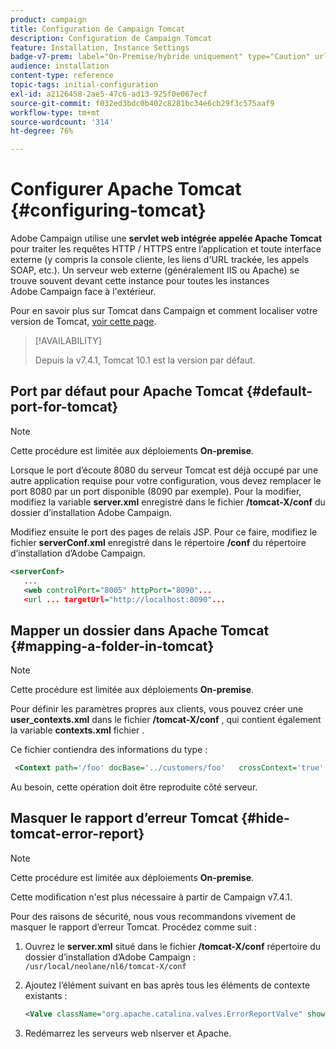 ```yaml
---
product: campaign
title: Configuration de Campaign Tomcat
description: Configuration de Campaign Tomcat
feature: Installation, Instance Settings
badge-v7-prem: label="On-Premise/hybride uniquement" type="Caution" url="https://experienceleague.adobe.com/docs/campaign-classic/using/installing-campaign-classic/architecture-and-hosting-models/hosting-models-lp/hosting-models.html?lang=fr" tooltip="S’applique uniquement aux déploiements on-premise et hybrides"
audience: installation
content-type: reference
topic-tags: initial-configuration
exl-id: a2126458-2ae5-47c6-ad13-925f0e067ecf
source-git-commit: f032ed3bdc0b402c8281bc34e6cb29f3c575aaf9
workflow-type: tm+mt
source-wordcount: '314'
ht-degree: 76%

---
```


# Configurer Apache Tomcat {#configuring-tomcat}

Adobe Campaign utilise une **servlet web intégrée appelée Apache Tomcat** pour traiter les requêtes HTTP / HTTPS entre l’application et toute interface externe (y compris la console cliente, les liens d&#39;URL trackée, les appels SOAP, etc.). Un serveur web externe (généralement IIS ou Apache) se trouve souvent devant cette instance pour toutes les instances Adobe Campaign face à l&#39;extérieur.

Pour en savoir plus sur Tomcat dans Campaign et comment localiser votre version de Tomcat, [voir cette page](../../production/using/locate-tomcat-version.md).

>[!AVAILABILITY]
>
> Depuis la v7.4.1, Tomcat 10.1 est la version par défaut.
>


## Port par défaut pour Apache Tomcat {#default-port-for-tomcat}


>[!NOTE]
>
>Cette procédure est limitée aux déploiements **On-premise**.
>

Lorsque le port d’écoute 8080 du serveur Tomcat est déjà occupé par une autre application requise pour votre configuration, vous devez remplacer le port 8080 par un port disponible (8090 par exemple). Pour la modifier, modifiez la variable **server.xml** enregistré dans le fichier **/tomcat-X/conf** du dossier d’installation Adobe Campaign.

Modifiez ensuite le port des pages de relais JSP. Pour ce faire, modifiez le fichier **serverConf.xml** enregistré dans le répertoire **/conf** du répertoire d’installation d’Adobe Campaign.

```xml
<serverConf>
   ...
   <web controlPort="8005" httpPort="8090"...
   <url ... targetUrl="http://localhost:8090"...
```

## Mapper un dossier dans Apache Tomcat {#mapping-a-folder-in-tomcat}


>[!NOTE]
>
>Cette procédure est limitée aux déploiements **On-premise**.
>

Pour définir les paramètres propres aux clients, vous pouvez créer une **user_contexts.xml** dans le fichier **/tomcat-X/conf** , qui contient également la variable **contexts.xml** fichier .

Ce fichier contiendra des informations du type :

```xml
 <Context path='/foo' docBase='../customers/foo'   crossContext='true' debug='0' reloadable='true' trusted='false'/>
```

Au besoin, cette opération doit être reproduite côté serveur.

## Masquer le rapport d’erreur Tomcat {#hide-tomcat-error-report}


>[!NOTE]
>
>Cette procédure est limitée aux déploiements **On-premise**.
>
>Cette modification n&#39;est plus nécessaire à partir de Campaign v7.4.1.
>

Pour des raisons de sécurité, nous vous recommandons vivement de masquer le rapport d’erreur Tomcat. Procédez comme suit :

1. Ouvrez le **server.xml** situé dans le fichier **/tomcat-X/conf** répertoire du dossier d’installation d’Adobe Campaign :  `/usr/local/neolane/nl6/tomcat-X/conf`
1. Ajoutez l’élément suivant en bas après tous les éléments de contexte existants :

   ```xml
   <Valve className="org.apache.catalina.valves.ErrorReportValve" showReport="false" showServerInfo="false"/>
   ```

1. Redémarrez les serveurs web nlserver et Apache.
